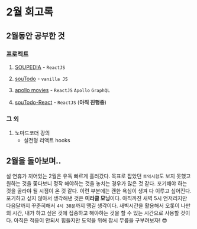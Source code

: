 # 2월 회고록



## 2월동안 공부한 것

### 프로젝트

1. [SOUPEDIA](https://github.com/souvenir718/SOUPEDIA) - `ReactJS`

2. [souTodo](https://github.com/souvenir718/souTodo) - `vanilla JS`

3. [apollo movies](https://github.com/souvenir718/apollo_movies) - `ReactJS` `Apollo` `GraphQL`

4. [souTodo-React](https://github.com/souvenir718/souTodo-react) - `ReactJS` (**아직 진행중**)



### 그 외

1. 노마드코더 강의
   - 실전형 리액트 hooks



## 2월을 돌아보며..

설 연휴가 끼어있는 2월은 유독 빠르게 흘러갔다. 목표로 잡았던 `토익시험`도 보지 못했고 원하는 것을 쫓다보니 정작 해야하는 것을 놓치는 경우가 많은 것 같다. 포기해야 하는 것을 골라야 될 시점이 온 것 같다. 이런 부분에는 괜한 욕심이 생겨 다 이루고 싶어진다. 포기하고 싶지 않아서 생각해낸 것은 **미라클 모닝**이다. 아직까진 새벽 5시 언저리지만 다음달까지 꾸준히해서 `4시 30분`까지 땡길 생각이다. 새벽시간을 활용해서 오롯이 나만의 시간, 내가 하고 싶은 것에 집중하고 해야하는 것을 할 수 있는 시간으로 사용할 것이다. 아직은 적응이 안되서 힘들지만 도약을 위해 잠시 무릎을 구부려보자! 😎 